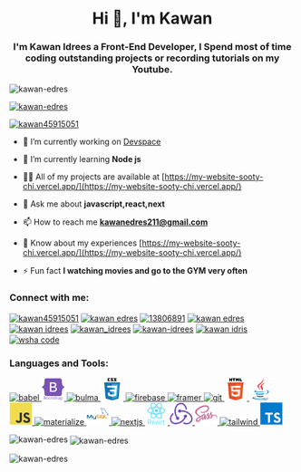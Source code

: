 <h1 align="center">Hi 👋, I'm Kawan</h1>
<h3 align="center">I'm Kawan Idrees a Front-End Developer, I Spend most of time coding outstanding projects or recording tutorials on my Youtube.</h3>

<p align="left"> <img src="https://komarev.com/ghpvc/?username=kawan-edres&label=Profile%20views&color=0e75b6&style=flat" alt="kawan-edres" /> </p>

<p align="left"> <a href="https://github.com/ryo-ma/github-profile-trophy"><img src="https://github-profile-trophy.vercel.app/?username=kawan-edres" alt="kawan-edres" /></a> </p>

<p align="left"> <a href="https://twitter.com/kawan45915051" target="blank"><img src="https://img.shields.io/twitter/follow/kawan45915051?logo=twitter&style=for-the-badge" alt="kawan45915051" /></a> </p>

- 🔭 I’m currently working on [Devspace](https://devspace.krd/)

- 🌱 I’m currently learning **Node js**

- 👨‍💻 All of my projects are available at [https://my-website-sooty-chi.vercel.app/](https://my-website-sooty-chi.vercel.app/)

- 💬 Ask me about **javascript,react,next**

- 📫 How to reach me **kawanedres211@gmail.com**

- 📄 Know about my experiences [https://my-website-sooty-chi.vercel.app/](https://my-website-sooty-chi.vercel.app/)

- ⚡ Fun fact **I watching movies and go to the GYM very often**

<h3 align="left">Connect with me:</h3>
<p align="left">
<a href="https://twitter.com/kawan45915051" target="blank"><img align="center" src="https://raw.githubusercontent.com/rahuldkjain/github-profile-readme-generator/master/src/images/icons/Social/twitter.svg" alt="kawan45915051" height="30" width="40" /></a>
<a href="https://linkedin.com/in/kawan edres" target="blank"><img align="center" src="https://raw.githubusercontent.com/rahuldkjain/github-profile-readme-generator/master/src/images/icons/Social/linked-in-alt.svg" alt="kawan edres" height="30" width="40" /></a>
<a href="https://stackoverflow.com/users/13806891" target="blank"><img align="center" src="https://raw.githubusercontent.com/rahuldkjain/github-profile-readme-generator/master/src/images/icons/Social/stack-overflow.svg" alt="13806891" height="30" width="40" /></a>
<a href="https://codesandbox.com/kawan edres" target="blank"><img align="center" src="https://raw.githubusercontent.com/rahuldkjain/github-profile-readme-generator/master/src/images/icons/Social/codesandbox.svg" alt="kawan edres" height="30" width="40" /></a>
<a href="https://fb.com/kawan idrees" target="blank"><img align="center" src="https://raw.githubusercontent.com/rahuldkjain/github-profile-readme-generator/master/src/images/icons/Social/facebook.svg" alt="kawan idrees" height="30" width="40" /></a>
<a href="https://instagram.com/kawan_idrees" target="blank"><img align="center" src="https://raw.githubusercontent.com/rahuldkjain/github-profile-readme-generator/master/src/images/icons/Social/instagram.svg" alt="kawan_idrees" height="30" width="40" /></a>
<a href="https://dribbble.com/kawan-idrees" target="blank"><img align="center" src="https://raw.githubusercontent.com/rahuldkjain/github-profile-readme-generator/master/src/images/icons/Social/dribbble.svg" alt="kawan-idrees" height="30" width="40" /></a>
<a href="https://www.behance.net/kawan idris" target="blank"><img align="center" src="https://raw.githubusercontent.com/rahuldkjain/github-profile-readme-generator/master/src/images/icons/Social/behance.svg" alt="kawan idris" height="30" width="40" /></a>
<a href="https://www.youtube.com/c/wsha code" target="blank"><img align="center" src="https://raw.githubusercontent.com/rahuldkjain/github-profile-readme-generator/master/src/images/icons/Social/youtube.svg" alt="wsha code" height="30" width="40" /></a>
</p>

<h3 align="left">Languages and Tools:</h3>
<p align="left"> <a href="https://babeljs.io/" target="_blank" rel="noreferrer"> <img src="https://www.vectorlogo.zone/logos/babeljs/babeljs-icon.svg" alt="babel" width="40" height="40"/> </a> <a href="https://getbootstrap.com" target="_blank" rel="noreferrer"> <img src="https://raw.githubusercontent.com/devicons/devicon/master/icons/bootstrap/bootstrap-plain-wordmark.svg" alt="bootstrap" width="40" height="40"/> </a> <a href="https://bulma.io/" target="_blank" rel="noreferrer"> <img src="https://raw.githubusercontent.com/gilbarbara/logos/804dc257b59e144eaca5bc6ffd16949752c6f789/logos/bulma.svg" alt="bulma" width="40" height="40"/> </a> <a href="https://www.w3schools.com/css/" target="_blank" rel="noreferrer"> <img src="https://raw.githubusercontent.com/devicons/devicon/master/icons/css3/css3-original-wordmark.svg" alt="css3" width="40" height="40"/> </a> <a href="https://firebase.google.com/" target="_blank" rel="noreferrer"> <img src="https://www.vectorlogo.zone/logos/firebase/firebase-icon.svg" alt="firebase" width="40" height="40"/> </a> <a href="https://www.framer.com/" target="_blank" rel="noreferrer"> <img src="https://www.vectorlogo.zone/logos/framer/framer-icon.svg" alt="framer" width="40" height="40"/> </a> <a href="https://git-scm.com/" target="_blank" rel="noreferrer"> <img src="https://www.vectorlogo.zone/logos/git-scm/git-scm-icon.svg" alt="git" width="40" height="40"/> </a> <a href="https://www.w3.org/html/" target="_blank" rel="noreferrer"> <img src="https://raw.githubusercontent.com/devicons/devicon/master/icons/html5/html5-original-wordmark.svg" alt="html5" width="40" height="40"/> </a> <a href="https://www.java.com" target="_blank" rel="noreferrer"> <img src="https://raw.githubusercontent.com/devicons/devicon/master/icons/java/java-original.svg" alt="java" width="40" height="40"/> </a> <a href="https://developer.mozilla.org/en-US/docs/Web/JavaScript" target="_blank" rel="noreferrer"> <img src="https://raw.githubusercontent.com/devicons/devicon/master/icons/javascript/javascript-original.svg" alt="javascript" width="40" height="40"/> </a> <a href="https://materializecss.com/" target="_blank" rel="noreferrer"> <img src="https://raw.githubusercontent.com/prplx/svg-logos/5585531d45d294869c4eaab4d7cf2e9c167710a9/svg/materialize.svg" alt="materialize" width="40" height="40"/> </a> <a href="https://www.mysql.com/" target="_blank" rel="noreferrer"> <img src="https://raw.githubusercontent.com/devicons/devicon/master/icons/mysql/mysql-original-wordmark.svg" alt="mysql" width="40" height="40"/> </a> <a href="https://nextjs.org/" target="_blank" rel="noreferrer"> <img src="https://cdn.worldvectorlogo.com/logos/nextjs-2.svg" alt="nextjs" width="40" height="40"/> </a> <a href="https://reactjs.org/" target="_blank" rel="noreferrer"> <img src="https://raw.githubusercontent.com/devicons/devicon/master/icons/react/react-original-wordmark.svg" alt="react" width="40" height="40"/> </a> <a href="https://redux.js.org" target="_blank" rel="noreferrer"> <img src="https://raw.githubusercontent.com/devicons/devicon/master/icons/redux/redux-original.svg" alt="redux" width="40" height="40"/> </a> <a href="https://sass-lang.com" target="_blank" rel="noreferrer"> <img src="https://raw.githubusercontent.com/devicons/devicon/master/icons/sass/sass-original.svg" alt="sass" width="40" height="40"/> </a> <a href="https://tailwindcss.com/" target="_blank" rel="noreferrer"> <img src="https://www.vectorlogo.zone/logos/tailwindcss/tailwindcss-icon.svg" alt="tailwind" width="40" height="40"/> </a> <a href="https://www.typescriptlang.org/" target="_blank" rel="noreferrer"> <img src="https://raw.githubusercontent.com/devicons/devicon/master/icons/typescript/typescript-original.svg" alt="typescript" width="40" height="40"/> </a> </p>

<p><img align="left" src="https://github-readme-stats.vercel.app/api/top-langs?username=kawan-edres&show_icons=true&locale=en&layout=compact" alt="kawan-edres" /></p>

<p>&nbsp;<img align="center" src="https://github-readme-stats.vercel.app/api?username=kawan-edres&show_icons=true&locale=en" alt="kawan-edres" /></p>

<p><img align="center" src="https://github-readme-streak-stats.herokuapp.com/?user=kawan-edres&" alt="kawan-edres" /></p>
